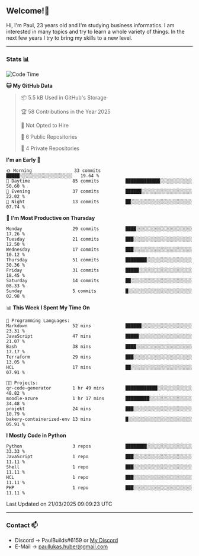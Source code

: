 ## Welcome!👋

Hi, I'm Paul, 23 years old and I'm studying business informatics. I am interested in many topics and try to learn a whole variety of things. In the next few years I try to bring my skills to a new level.

---
### Stats 📊

<!--START_SECTION:waka-->
![Code Time](http://img.shields.io/badge/Code%20Time-101%20hrs%2044%20mins-blue)

**🐱 My GitHub Data** 

> 📦 5.5 kB Used in GitHub's Storage 
 > 
> 🏆 58 Contributions in the Year 2025
 > 
> 🚫 Not Opted to Hire
 > 
> 📜 6 Public Repositories 
 > 
> 🔑 4 Private Repositories 
 > 
**I'm an Early 🐤** 

```text
🌞 Morning                33 commits          █████░░░░░░░░░░░░░░░░░░░░   19.64 % 
🌆 Daytime                85 commits          █████████████░░░░░░░░░░░░   50.60 % 
🌃 Evening                37 commits          ██████░░░░░░░░░░░░░░░░░░░   22.02 % 
🌙 Night                  13 commits          ██░░░░░░░░░░░░░░░░░░░░░░░   07.74 % 
```
📅 **I'm Most Productive on Thursday** 

```text
Monday                   29 commits          ████░░░░░░░░░░░░░░░░░░░░░   17.26 % 
Tuesday                  21 commits          ███░░░░░░░░░░░░░░░░░░░░░░   12.50 % 
Wednesday                17 commits          ███░░░░░░░░░░░░░░░░░░░░░░   10.12 % 
Thursday                 51 commits          ████████░░░░░░░░░░░░░░░░░   30.36 % 
Friday                   31 commits          █████░░░░░░░░░░░░░░░░░░░░   18.45 % 
Saturday                 14 commits          ██░░░░░░░░░░░░░░░░░░░░░░░   08.33 % 
Sunday                   5 commits           █░░░░░░░░░░░░░░░░░░░░░░░░   02.98 % 
```


📊 **This Week I Spent My Time On** 

```text
💬 Programming Languages: 
Markdown                 52 mins             ██████░░░░░░░░░░░░░░░░░░░   23.31 % 
JavaScript               47 mins             █████░░░░░░░░░░░░░░░░░░░░   21.07 % 
Bash                     38 mins             ████░░░░░░░░░░░░░░░░░░░░░   17.17 % 
Terraform                29 mins             ███░░░░░░░░░░░░░░░░░░░░░░   13.05 % 
HCL                      17 mins             ██░░░░░░░░░░░░░░░░░░░░░░░   07.91 % 

🐱‍💻 Projects: 
qr-code-generator        1 hr 49 mins        ████████████░░░░░░░░░░░░░   48.82 % 
moodle-azure             1 hr 17 mins        █████████░░░░░░░░░░░░░░░░   34.48 % 
projekt                  24 mins             ███░░░░░░░░░░░░░░░░░░░░░░   10.79 % 
bakery-containerized-env 13 mins             █░░░░░░░░░░░░░░░░░░░░░░░░   05.91 % 
```

**I Mostly Code in Python** 

```text
Python                   3 repos             ████████░░░░░░░░░░░░░░░░░   33.33 % 
JavaScript               1 repo              ███░░░░░░░░░░░░░░░░░░░░░░   11.11 % 
Shell                    1 repo              ███░░░░░░░░░░░░░░░░░░░░░░   11.11 % 
HCL                      1 repo              ███░░░░░░░░░░░░░░░░░░░░░░   11.11 % 
PHP                      1 repo              ███░░░░░░░░░░░░░░░░░░░░░░   11.11 % 
```




 Last Updated on 21/03/2025 09:09:23 UTC
<!--END_SECTION:waka-->

---
### Contact 📫

* Discord -> PaulBuilds#6159 or [My Discord](https://discord.gg/7kq6UnB)
* E-Mail -> paullukas.huber@gmail.com
